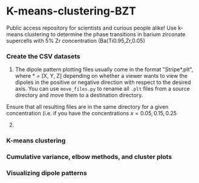 # K-means-clustering-BZT
Public access repository for scientists and curious people alike! Use k-means clustering to determine the phase transitions in barium zirconate supercells with 5% Zr concentration (Ba(Ti0.95,Zr,0.05) <come back and check the concentrations later>
  
### Create the CSV datasets
1. The dipole pattern plotting files usually come in the format "Stripe*.plt", where * = [X, Y, Z] depending on whether a viewer wants to view the dipoles in the positive or negative direction with respect to the desired axis. You can use `move_files.py` to rename all `.plt` files from a source directory and move them to a destination directory. 
  
  Ensure that all resulting files are in the same directory for a given concentration (i.e. if you have the concentrations $x = 0.05,0.15,0.25$
  
  2. 
  
  
### K-means clustering
  
### Cumulative variance, elbow methods, and cluster plots
  
### Visualizing dipole patterns
  
